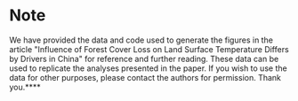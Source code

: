 # Note
We have provided the data and code used to generate the figures in the article "Influence of Forest Cover Loss on Land Surface Temperature Differs by Drivers in China" for reference and further reading. These data can be used to replicate the analyses presented in the paper. If you wish to use the data for other purposes, please contact the authors for permission. Thank you.****
